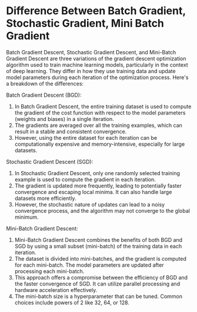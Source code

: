# Difference Between Batch Gradient, Stochastic Gradient, Mini Batch Gradient

Batch Gradient Descent, Stochastic Gradient Descent, and Mini-Batch Gradient Descent are three variations of the gradient descent optimization algorithm used to train machine learning models, particularly in the context of deep learning. They differ in how they use training data and update model parameters during each iteration of the optimization process. Here's a breakdown of the differences:

Batch Gradient Descent (BGD):

1. In Batch Gradient Descent, the entire training dataset is used to compute the gradient of the cost function with respect to the model parameters (weights and biases) in a single iteration.
2. The gradients are averaged over all the training examples, which can result in a stable and consistent convergence.
3. However, using the entire dataset for each iteration can be computationally expensive and memory-intensive, especially for large datasets.

Stochastic Gradient Descent (SGD):

1. In Stochastic Gradient Descent, only one randomly selected training example is used to compute the gradient in each iteration.
2. The gradient is updated more frequently, leading to potentially faster convergence and escaping local minima. It can also handle large datasets more efficiently.
3. However, the stochastic nature of updates can lead to a noisy convergence process, and the algorithm may not converge to the global minimum.

Mini-Batch Gradient Descent:

1. Mini-Batch Gradient Descent combines the benefits of both BGD and SGD by using a small subset (mini-batch) of the training data in each iteration.
2. The dataset is divided into mini-batches, and the gradient is computed for each mini-batch. The model parameters are updated after processing each mini-batch.
3. This approach offers a compromise between the efficiency of BGD and the faster convergence of SGD. It can utilize parallel processing and hardware acceleration effectively.
4. The mini-batch size is a hyperparameter that can be tuned. Common choices include powers of 2 like 32, 64, or 128.
